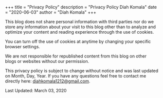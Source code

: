 +++
title = "Privacy Policy"
description = "Privacy Policy Diah Komala"
date = "2020-06-03"
author = "Diah Komala"
+++

This blog does not share personal information with third parties nor do we store any information about your visit to this blog other than to analyze and optimize your content and reading experience through the use of cookies.

You can turn off the use of cookies at anytime by changing your specific browser settings.

We are not responsible for republished content from this blog on other blogs or websites without our permission.

This privacy policy is subject to change without notice and was last updated on Month, Day, Year. If you have any questions feel free to contact me directly here: [diahkomala1212@gmail.com](mailto:diahkomala1212@gmail.com).

Last Updated: March 03, 2020